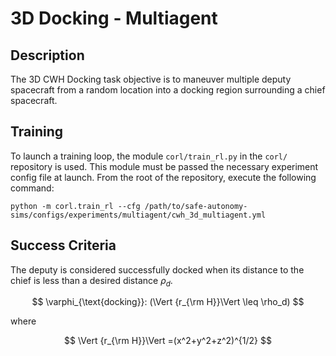 # 3D Docking - Multiagent

## Description
The 3D CWH Docking task objective is to maneuver multiple deputy
spacecraft from a random location into a docking region 
surrounding a chief spacecraft.

## Training
To launch a training loop, the module `corl/train_rl.py` in the `corl/` repository 
is used. This module must be passed the necessary experiment config file at launch. 
From the root of the repository, execute the following command:

```commandline
python -m corl.train_rl --cfg /path/to/safe-autonomy-sims/configs/experiments/multiagent/cwh_3d_multiagent.yml
```

## Success Criteria
The deputy is considered successfully docked when its distance to the chief is less than a desired distance $\rho_d$.  

$$
\varphi_{\text{docking}}: (\Vert {r_{\rm H}}\Vert \leq  \rho_d)
$$

where

$$
\Vert {r_{\rm H}}\Vert =(x^2+y^2+z^2)^{1/2}
$$
